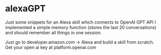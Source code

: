 # alexaGPT

Just some snippets for an Alexa skill which connects to OpenAI GPT API
I implemented a simple memory function (stores the last 20 conversations) and should remember all things in one session.

Just go to developer.amazon.com -> Alexa and build a skill from scratch.
Get your open ai key at platform.openai.com


